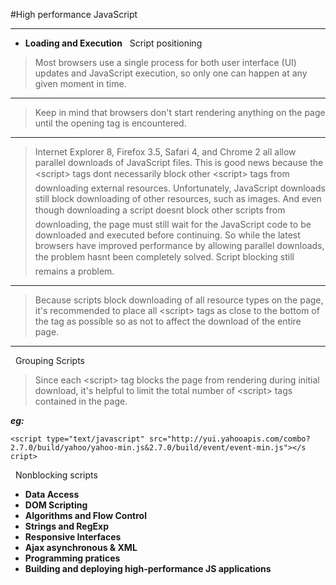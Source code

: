 #High performance JavaScript
***

*  **Loading and Execution**
&nbsp;&nbsp;Script positioning
> Most browsers use a single process for both user interface (UI) updates and JavaScript execution, so only one can happen at any given moment in time. 
***
>Keep in mind that browsers don't start rendering anything on the page until the opening <body> tag is encountered. 
***
>Internet Explorer 8, Firefox 3.5, Safari 4, and Chrome 2 all allow parallel downloads of JavaScript files. This is good news because the &lt;script&gt; tags dont necessarily block other &lt;script&gt; tags from downloading external resources. Unfortunately, JavaScript downloads still block downloading of other resources, such as images. And even though downloading a script doesnt block other scripts from downloading, the page must still wait for the JavaScript code to be downloaded and executed before continuing. So while the latest browsers have improved performance by allowing parallel downloads, the problem hasnt been completely solved. Script blocking still remains a problem.
***
>Because scripts block downloading of all resource types on the page, it's recommended to place all &lt;script&gt; tags as close to the bottom of the <body> tag as possible so as not to affect the download of the entire page.

***
&nbsp;&nbsp;Grouping Scripts

>Since each &lt;script&gt; tag blocks the page from rendering during initial download, it's helpful to limit the total number of &lt;script&gt; tags contained in the page. 

***eg:***

`<script type="text/javascript"
src="http://yui.yahooapis.com/combo?2.7.0/build/yahoo/yahoo-min.js&2.7.0/build/event/event-min.js"></s cript>`
<p>&nbsp;&nbsp;Nonblocking scripts</p>

*  **Data Access**
*  **DOM Scripting**
*  **Algorithms and Flow Control**
*  **Strings and RegExp**
*  **Responsive Interfaces**
*  **Ajax asynchronous & XML**
*  **Programming pratices**
*  **Building and deploying high-performance JS applications**



